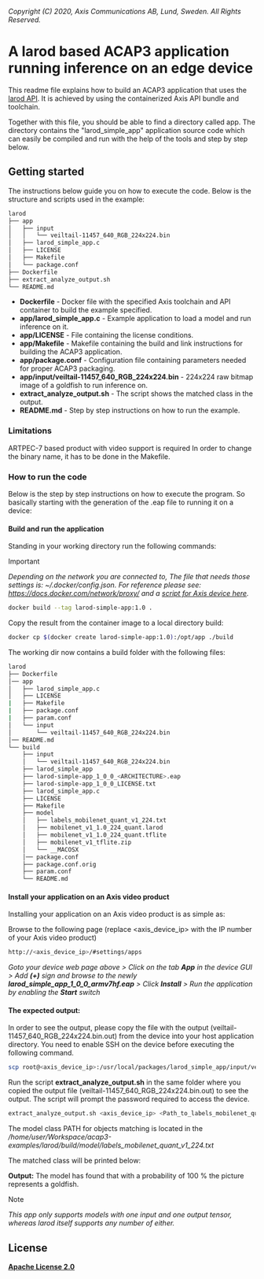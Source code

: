 *Copyright (C) 2020, Axis Communications AB, Lund, Sweden. All Rights Reserved.*

# A larod based ACAP3 application running inference on an edge device

This readme file explains how to build an ACAP3 application that uses the [larod API](../FAQs.md#WhatisLarod?). It is achieved by using the containerized Axis API bundle and toolchain.

Together with this file, you should be able to find a directory called app. The directory contains the "larod_simple_app" application source code which can easily
be compiled and run with the help of the tools and step by step below.

## Getting started
The instructions below guide you on how to execute the code. Below is the structure and scripts used in the example:

```bash
larod
├── app
│   ├── input
│   │   └── veiltail-11457_640_RGB_224x224.bin
│   ├── larod_simple_app.c
│   ├── LICENSE
│   ├── Makefile
│   └── package.conf
├── Dockerfile
├── extract_analyze_output.sh
└── README.md
```

* **Dockerfile** - Docker file with the specified Axis toolchain and API container to build the example specified.
* **app/larod_simple_app.c** - Example application to load a model and run inference on it.
* **app/LICENSE** - File containing the license conditions.
* **app/Makefile** - Makefile containing the build and link instructions for building the ACAP3 application.
* **app/package.conf** - Configuration file containing parameters needed for proper ACAP3 packaging.
* **app/input/veiltail-11457_640_RGB_224x224.bin** - 224x224 raw bitmap image of a goldfish to run inference on.
* **extract_analyze_output.sh** - The script shows the matched class in the output.
* **README.md** - Step by step instructions on how to run the example.


### Limitations

ARTPEC-7 based product with video support is required
In order to change the binary name, it has to be done in the Makefile.

### How to run the code
Below is the step by step instructions on how to execute the program. So basically starting with the generation of the .eap file to running it on a device:

#### Build and run the application
Standing in your working directory run the following commands:

> [!IMPORTANT]
> *Depending on the network you are connected to,
The file that needs those settings is: *~/.docker/config.json.*
For reference please see: https://docs.docker.com/network/proxy/ and a
[script for Axis device here](../FAQs.md#HowcanIset-upnetworkproxysettingsontheAxisdevice?).*

```bash
docker build --tag larod-simple-app:1.0 .
```

Copy the result from the container image to a local directory build:

```bash
docker cp $(docker create larod-simple-app:1.0):/opt/app ./build
```

The working dir now contains a build folder with the following files:
```bash
larod
├── Dockerfile
│── app
│   ├── larod_simple_app.c
│   ├── LICENSE
|   ├── Makefile
|   ├── package.conf
|   ├── param.conf
│   └── input
│       └── veiltail-11457_640_RGB_224x224.bin
│── README.md
└── build
	├── input
	│   └── veiltail-11457_640_RGB_224x224.bin
	├── larod_simple_app
	├── larod-simple-app_1_0_0_<ARCHITECTURE>.eap
	├── larod-simple-app_1_0_0_LICENSE.txt
	├── larod_simple_app.c
	├── LICENSE
	├── Makefile
	├── model
	│	├── labels_mobilenet_quant_v1_224.txt
	│	├── mobilenet_v1_1.0_224_quant.larod
	│	├── mobilenet_v1_1.0_224_quant.tflite
	│	├── mobilenet_v1_tflite.zip
	│	└── __MACOSX
	│── package.conf
	├── package.conf.orig
	├── param.conf
	└── README.md
```

#### Install your application on an Axis video product
Installing your application on an Axis video product is as simple as:

Browse to the following page (replace <axis_device_ip> with the IP number of your Axis video product)

```bash
http://<axis_device_ip>/#settings/apps
```

*Goto your device web page above > Click on the tab **App** in the device GUI > Add **(+)** sign and browse to
the newly **larod_simple_app_1_0_0_armv7hf.eap** > Click **Install** > Run the application by enabling the **Start** switch*

#### The expected output:

 In order to see the output, please copy the file with the output (veiltail-11457_640_RGB_224x224.bin.out) from the device into your host
 application directory. You need to enable SSH on the device before executing the following command.

```bash
scp root@<axis_device_ip>:/usr/local/packages/larod_simple_app/input/veiltail-11457_640_RGB_224x224.bin.out .
```
Run the script **extract_analyze_output.sh** in the same folder where you copied the output file (veiltail-11457_640_RGB_224x224.bin.out) to see the output.
The script will prompt the password required to access the device.


```bash
extract_analyze_output.sh <axis_device_ip> <Path_to_labels_mobilenet_quant_v1_224.txt>
```
The model class PATH for objects matching is located in the
*/home/user/Workspace/acap3-examples/larod/build/model/labels_mobilenet_quant_v1_224.txt*

The matched class will be printed below:

**Output:** The model has found that with a probability of 100 % the picture represents a goldfish.

> [!NOTE]
> *This app only supports models with one input and one output
tensor, whereas larod itself supports any number of either.*

## License
**[Apache License 2.0](../LICENSE)**
